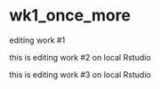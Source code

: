 # wk1_once_more

editing work #1

this is editing work #2 on local Rstudio

this is editing work #3 on local Rstudio